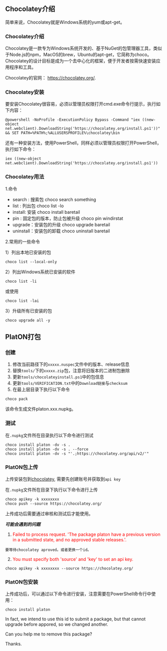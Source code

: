 ## Chocolatey介绍

简单来说，Chocolatey就是Windows系统的yum或apt-get。


### Chocolatey介绍

Chocolatey是一款专为Windows系统开发的、基于NuGet的包管理器工具，类似于Node.js的npm，MacOS的brew，Ubuntu的apt-get，它简称为choco。Chocolatey的设计目标是成为一个去中心化的框架，便于开发者按需快速安装应用程序和工具。

Chocolatey的官网： https://chocolatey.org/.

### Chocolatey安装

要安装Chocolatey很容易，必须以管理员权限打开cmd.exe命令行提示，执行如下内容：

```
@powershell -NoProfile -ExecutionPolicy Bypass -Command "iex ((new-object net.webclient).DownloadString('https://chocolatey.org/install.ps1'))" && SET PATH=%PATH%;%ALLUSERSPROFILE%\chocolatey\bin
```

还有一种安装方法，使用PowerShell，同样必须以管理员权限打开PowerShell，执行如下命令：

```
iex ((new-object net.webclient).DownloadString('https://chocolatey.org/install.ps1'))
```

### Chocolatey用法

1.命令

- search : 搜索包 choco search something
- list   : 列出包 choco list -lo
- install: 安装 choco install baretail
- pin    : 固定包的版本，防止包被升级 choco pin windirstat
- upgrade：安装包的升级 choco upgrade baretail
- uninstall：安装包的卸载 choco uninstall baretail

2.常用的一些命令

1）列出本地已安装的包

```
choco list --local-only
```

2）列出Windows系统已安装的软件

```
choco list -li
```

或使用

```
choco list -lai
```

3）升级所有已安装的包

```
choco upgrade all -y
```

## PlatON打包

### 创建
1. 修改当前路径下的`xxxxx.nuspec`文件中的版本、release信息
2. 替换`tools/`下的`xxxxx.zip`包，注意将旧版本的二进制包删除
3. 更新`tools/chocolateyinstall.ps1`中的包信息
4. 更新`tools/VERIFICATION.txt`中的`Download链接`与`checksum`
5. 在最上层目录下执行以下命令

```
choco pack
```

该命令生成文件platon.xxx.nupkg。

### 测试
在`.nupkg`文件所在目录执行以下命令进行测试

```
choco install platon -dv -s .
choco install platon -dv -s . --force
choco install platon -dv -s "'.;https://chocolatey.org/api/v2/'"
```

### PlatON包上传
上传安装包到[chocolatey](https://chocolatey.org), 需要先创建账号并获取到`api key`

在`.nupkg`文件所在目录下执行以下命令进行上传

```
choco apikey -k xxxxxxxx
choco push --source https://chocolatey.org/
```

上传成功后需要通过审核和测试后才能使用。


***可能会遇到的问题***

1. <font style="color:red"> Failed to process request. 'The package platon have a previous version in a submitted state, and no approved stable releases.'.</font>

```
要等待chocolatey aproved。或者更换一个id。
```

2. <font style="color:red"> You must specify both 'source' and 'key' to set an api key.</font>

```
choco apikey -k xxxxxxxx --source https://chocolatey.org/
```


### PlatON包安装
上传成功后，可以通过以下命令进行安装，注意需要在PowerShell命令行中使用：

```
choco install platon
```

In fact, we intend to use this id to submit a package, but that cannot upgrade before appored, so we changed another.

Can you help me to remove this package?

Thanks.
